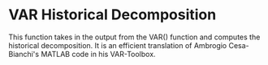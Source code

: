 # VAR Historical Decomposition

This function takes in the output from the VAR() function and computes the historical decomposition. 
It is an efficient translation of Ambrogio Cesa-Bianchi's MATLAB code in his VAR-Toolbox.
